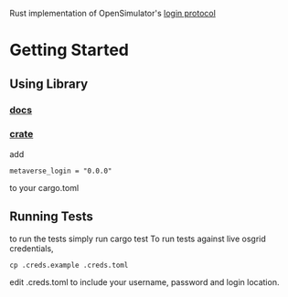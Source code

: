 Rust implementation of OpenSimulator's [login protocol](http://opensimulator.org/wiki/SimulatorLoginProtocol) 

# Getting Started 
## Using Library 
### [docs](https://docs.rs/metaverse_login/0.0.0/metaverse_login/) 
### [crate](https://crates.io/crates/metaverse_login)

add 
```
metaverse_login = "0.0.0"
```
to your cargo.toml 

## Running Tests 
to run the tests simply run cargo test 
To run tests against live osgrid credentials, 
```
cp .creds.example .creds.toml 
```
edit .creds.toml to include your username, password and login location.
